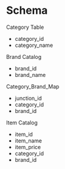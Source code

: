 # Schema

Category Table
- category_id
- category_name

Brand Catalog
- brand_id
- brand_name

Category_Brand_Map
- junction_id
- category_id
- brand_id

Item Catalog
- item_id
- item_name
- item_price
- category_id
- brand_id
